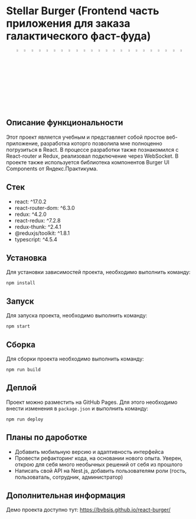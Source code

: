 # Stellar Burger (Frontend часть приложения для заказа галактического фаст-фуда)

<p align="center"><img width=4% src="./public/favicon.ico"><img width=4% src="./public/favicon.ico"><img width=4% src="./public/favicon.ico"><img width=4% src="./public/favicon.ico"><img width=4% src="./public/favicon.ico"><img width=4% src="./public/favicon.ico"><img width=4% src="./public/favicon.ico"><img width=4% src="./public/favicon.ico"><img width=4% src="./public/favicon.ico"><img width=4% src="./public/favicon.ico"><img width=4% src="./public/favicon.ico"><img width=4% src="./public/favicon.ico"><img width=4% src="./public/favicon.ico"><img width=4% src="./public/favicon.ico"><img width=4% src="./public/favicon.ico"><img width=4% src="./public/favicon.ico"><img width=4% src="./public/favicon.ico"><img width=4% src="./public/favicon.ico"><img width=4% src="./public/favicon.ico"><img width=4% src="./public/favicon.ico"><img width=4% src="./public/favicon.ico"><img width=4% src="./public/favicon.ico"><img width=4% src="./public/favicon.ico"></p>

## Описание функциональности

Этот проект является учебным и представляет собой простое веб-приложение, разработка которго позволила мне полноценно погрузиться в React. В процессе разработки также познакомился с React-router и Redux, реализовал подключение через WebSocket. В проекте также используется библиотека компонентов Burger UI Components от Яндекс.Практикума.

## Стек

- react: ^17.0.2
- react-router-dom: ^6.3.0
- redux: ^4.2.0
- react-redux: ^7.2.8
- redux-thunk: ^2.4.1
- @reduxjs/toolkit: ^1.8.1
- typescript: ^4.5.4

## Установка

Для установки зависимостей проекта, необходимо выполнить команду:

```
npm install
```

## Запуск

Для запуска проекта, необходимо выполнить команду:

```
npm start
```

## Сборка

Для сборки проекта необходимо выполнить команду:

```
npm run build
```

## Деплой

Проект можно разместить на GitHub Pages. Для этого необходимо внести изменения в `package.json` и выполнить команду:

```
npm run deploy
```

## Планы по дароботке

- Добавить мобильную версию и адаптивность интерфейса
- Провести рефакторинг кода, на основании нового опыта. Уверен, открою для себя много необычных решений от себя из прошлого
- Написать свой API на Nest.js, добавить пользователям роли (гость, пользоваталь, сотрудник, администратор)


## Дополнительная информация

Демо проекта доступно тут: https://bvbsis.github.io/react-burger/


